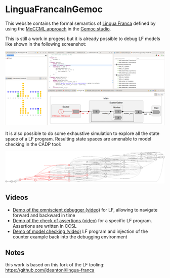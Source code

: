 # LinguaFrancaInGemoc

This website contains the formal semantics of [Lingua Franca](https://github.com/icyphy/lingua-franca/)
 defined by using the [MoCCML approach](http://timesquare.inria.fr/moccml/) in the [Gemoc studio](http://eclipse.org/gemoc).

This is still a work in progess but it is already possible to debug LF models like shown in the following screenshot:

![LFdebugging](/screenshots/scatterGatherDebug.png)

It is also possible to do some exhaustive simulation to explore all the state space of a LF program. Resulting state spaces are amenable to model checking in the CADP tool:

![LFstateSpace](/screenshots/scatterGatherStateSpace.png)

## Videos

 - [Demo of the omniscient debugger (video)](https://unice-my.sharepoint.com/:v:/g/personal/julien_deantoni_unice_fr/ESTC5OgpnMdKsWne9hfnS6sB6JTRb26DjIEF4KqidfzfVQ?e=8BaRHq) for LF, allowing to navigate forward and backward in time
 - [Demo of the check of assertions (video)](https://unice-my.sharepoint.com/:v:/g/personal/julien_deantoni_unice_fr/ESbXfVCpMFJEu9k0cWPm6n8BQWzOjyShwCNkjY7tKQQxsA?e=tY8T66) for a specific LF program. Assertions are written in CCSL
 - [Demo of model checking  (video)](https://unice-my.sharepoint.com/:v:/g/personal/julien_deantoni_unice_fr/EQGaYGG9q_RMmJYawCy7eRoBdjiuOw7LnWWkFQN5v5S-bQ?e=kcaIV6) LF program and injection of the counter example back into the debugging environment


## Notes

this work is based on this fork of the LF tooling: https://github.com/jdeantoni/lingua-franca
